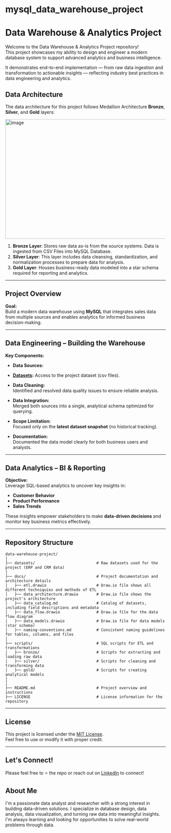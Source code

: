 # mysql_data_warehouse_project

# Data Warehouse & Analytics Project

Welcome to the Data Warehouse & Analytics Project repository!  
This project showcases my ability to design and engineer a modern database system to support advanced analytics and business intelligence.

It demonstrates end-to-end implementation — from raw data ingestion and transformation to actionable insights — reflecting industry best practices in data engineering and analytics.
##  Data Architecture

The data architecture for this project follows Medallion Architecture **Bronze**, **Silver**, and **Gold** layers:

<img width="558" height="375" alt="image" src="https://github.com/user-attachments/assets/9882dee4-3813-4569-8118-3828109b9641" />

1. **Bronze Layer**: Stores raw data as-is from the source systems. Data is ingested from CSV Files into MySQL Database.
3. **Silver Layer**: This layer includes data cleansing, standardization, and normalization processes to prepare data for analysis.
4. **Gold Layer**: Houses business-ready data modeled into a star schema required for reporting and analytics.

---

## Project Overview

**Goal:**  
Build a modern data warehouse using **MySQL** that integrates sales data from multiple sources and enables analytics for informed business decision-making.

---

##  Data Engineering – Building the Warehouse

**Key Components:**

- **Data Sources:**  
- **[Datasets](datasets/):** Access to the project dataset (csv files).

- **Data Cleaning:**  
  Identified and resolved data quality issues to ensure reliable analysis.

- **Data Integration:**  
  Merged both sources into a single, analytical schema optimized for querying.

- **Scope Limitation:**  
  Focused only on the **latest dataset snapshot** (no historical tracking).

- **Documentation:**  
  Documented the data model clearly for both business users and analysts.

---

## Data Analytics – BI & Reporting

**Objective:**  
Leverage SQL-based analytics to uncover key insights in:

-  **Customer Behavior**
-  **Product Performance**
-  **Sales Trends**

These insights empower stakeholders to make **data-driven decisions** and monitor key business metrics effectively.

---
## Repository Structure
```
data-warehouse-project/
│
├── datasets/                           # Raw datasets used for the project (ERP and CRM data)
│
├── docs/                               # Project documentation and architecture details
│   ├── etl.drawio                      # Draw.io file shows all different techniquies and methods of ETL
│   ├── data_architecture.drawio        # Draw.io file shows the project's architecture
│   ├── data_catalog.md                 # Catalog of datasets, including field descriptions and metadata
│   ├── data_flow.drawio                # Draw.io file for the data flow diagram
│   ├── data_models.drawio              # Draw.io file for data models (star schema)
│   ├── naming-conventions.md           # Consistent naming guidelines for tables, columns, and files
│
├── scripts/                            # SQL scripts for ETL and transformations
│   ├── bronze/                         # Scripts for extracting and loading raw data
│   ├── silver/                         # Scripts for cleaning and transforming data
│   ├── gold/                           # Scripts for creating analytical models
│
│
├── README.md                           # Project overview and instructions
├── LICENSE                             # License information for the repository
```
---

##  License

This project is licensed under the [MIT License](LICENSE).  
Feel free to use or modify it with proper credit.

---

##  Let's Connect!

Please feel free to ⭐ the repo or reach out on [LinkedIn](https://www.linkedin.com/in/reuben-samuel-b55b97234/) to connect!

## About Me

I'm a passionate data analyst and researcher with a strong interest in building data-driven solutions. I specialize in database design, data analysis, data visualization, and turning raw data into meaningful insights. I'm always learning and looking for opportunities to solve real-world problems through data.


